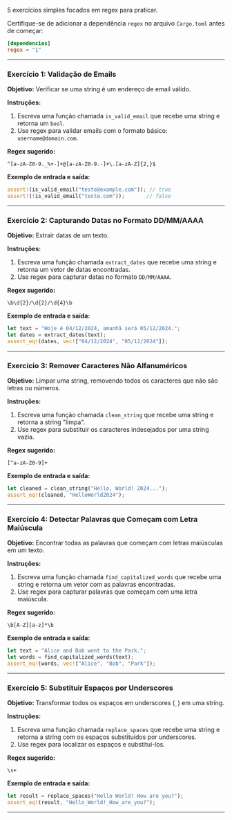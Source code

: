 5 exercícios simples focados em regex para praticar.  

Certifique-se de adicionar a dependência `regex` no arquivo `Cargo.toml` antes de começar:

```toml
[dependencies]
regex = "1"
```

---

### **Exercício 1: Validação de Emails**

**Objetivo:** Verificar se uma string é um endereço de email válido.

**Instruções:**

1. Escreva uma função chamada `is_valid_email` que recebe uma string e retorna um `bool`.
2. Use regex para validar emails com o formato básico: `username@domain.com`.

**Regex sugerido:**

```regex
^[a-zA-Z0-9._%+-]+@[a-zA-Z0-9.-]+\.[a-zA-Z]{2,}$
```

**Exemplo de entrada e saída:**

```rust
assert!(is_valid_email("teste@example.com")); // true
assert!(!is_valid_email("teste.com"));       // false
```

---

### **Exercício 2: Capturando Datas no Formato DD/MM/AAAA**

**Objetivo:** Extrair datas de um texto.

**Instruções:**

1. Escreva uma função chamada `extract_dates` que recebe uma string e retorna um vetor de datas encontradas.
2. Use regex para capturar datas no formato `DD/MM/AAAA`.

**Regex sugerido:**

```regex
\b\d{2}/\d{2}/\d{4}\b
```

**Exemplo de entrada e saída:**

```rust
let text = "Hoje é 04/12/2024, amanhã será 05/12/2024.";
let dates = extract_dates(text);
assert_eq!(dates, vec!["04/12/2024", "05/12/2024"]);
```

---

### **Exercício 3: Remover Caracteres Não Alfanuméricos**

**Objetivo:** Limpar uma string, removendo todos os caracteres que não são letras ou números.

**Instruções:**

1. Escreva uma função chamada `clean_string` que recebe uma string e retorna a string "limpa".
2. Use regex para substituir os caracteres indesejados por uma string vazia.

**Regex sugerido:**

```regex
[^a-zA-Z0-9]+
```

**Exemplo de entrada e saída:**

```rust
let cleaned = clean_string("Hello, World! 2024...");
assert_eq!(cleaned, "HelloWorld2024");
```

---

### **Exercício 4: Detectar Palavras que Começam com Letra Maiúscula**

**Objetivo:** Encontrar todas as palavras que começam com letras maiúsculas em um texto.

**Instruções:**

1. Escreva uma função chamada `find_capitalized_words` que recebe uma string e retorna um vetor com as palavras encontradas.
2. Use regex para capturar palavras que começam com uma letra maiúscula.

**Regex sugerido:**

```regex
\b[A-Z][a-z]*\b
```

**Exemplo de entrada e saída:**

```rust
let text = "Alice and Bob went to the Park.";
let words = find_capitalized_words(text);
assert_eq!(words, vec!["Alice", "Bob", "Park"]);
```

---

### **Exercício 5: Substituir Espaços por Underscores**

**Objetivo:** Transformar todos os espaços em underscores (`_`) em uma string.

**Instruções:**

1. Escreva uma função chamada `replace_spaces` que recebe uma string e retorna a string com os espaços substituídos por underscores.
2. Use regex para localizar os espaços e substituí-los.

**Regex sugerido:**

```regex
\s+
```

**Exemplo de entrada e saída:**

```rust
let result = replace_spaces("Hello World! How are you?");
assert_eq!(result, "Hello_World!_How_are_you?");
```

---
